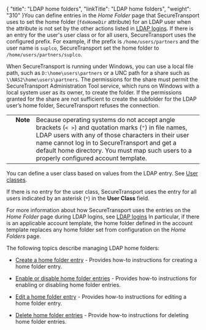 {
    "title": "LDAP home folders",
    "linkTitle": "LDAP home folders",
    "weight": "310"
}You can define entries in the *Home Folder* page that SecureTransport uses to set the home folder (`fdxHomeDir` attribute) for an LDAP user when the attribute is not set by the other actions listed in [LDAP logins](../c_st_ldap_logins). If there is an entry for the user's user class or for all users, SecureTransport uses the configured prefix. For example, if the prefix is `/home/users/partners` and the user name is `suplco`, SecureTransport set the home folder to `/home/users/partners/suplco`.

When SecureTransport is running under Windows, you can use a local file path, such as `D:\home\users\partners` or a UNC path for a share such as `\\NAS2\home\users\partners`. The permissions for the share must permit the SecureTransport Administration Tool service, which runs on Windows with a local system user as its owner, to create the folder. If the permissions granted for the share are not sufficient to create the subfolder for the LDAP user’s home folder, SecureTransport refuses the connection.

<table cellpadding="0" cellspacing="0">
   <col/>
   <col/>
   <col/>
      <tr>
         <td valign="top">         </td>
         <td valign="top"><span><b>Note</b></span>
         </td>
         <td data-mc-autonum="&lt;b&gt;Note&lt;/b&gt;" valign="top">Because operating systems do not accept angle brackets (<code>&lt; &gt;</code>) and quotation marks (<code>"</code>) in file names, LDAP users with any of those characters in their user name cannot log in to <span>SecureTransport</span> and get a default home directory. You must map such users to a properly configured account template.         </td>
      </tr>
</table>

You can define a user class based on values from the LDAP entry. See [User classes](../../c_st_accesscontrol/c_st_userclasses).

If there is no entry for the user class, SecureTransport uses the entry for all users indicated by an asterisk (`*`) in the **User Class** field.

For more information about how SecureTransport uses the entries on the *Home Folder* page during LDAP logins, see [LDAP logins](../c_st_ldap_logins) In particular, if there is an applicable account template, the home folder defined in the account template replaces any home folder set from configuration on the *Home Folders* page.

The following topics describe managing LDAP home folders:

-   [Create a home folder entry](t_st_create_home_folder_entry) - Provides how-to instructions for creating a home folder entry.
-   [Enable or disable home folder entries](t_st_enable_disable_home_folder_entries) - Provides how-to instructions for enabling or disabling home folder entries.
-   [Edit a home folder entry](t_st_edit_home_folder_entry) - Provides how-to instructions for editing a home folder entry.
-   [Delete home folder entries](t_st_delete_home_folder_entries) - Provide how-to instructions for deleting home folder entries.
